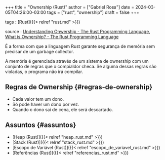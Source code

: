 +++
title = "Ownership (Rust)"
author = ["Gabriel Rosa"]
date = 2024-03-05T04:26:00-03:00
tags = ["rust", "ownership"]
draft = false
+++

tags
: [Rust]({{< relref "rust.md" >}})

source
: [Understanding Onwership - The Rust Programming Language](https://doc.rust-lang.org/book/ch04-00-understanding-ownership.html), [What is Ownership? - The Rust Programming Language](https://doc.rust-lang.org/book/ch04-01-what-is-ownership.html)

É a forma com que a linguagem Rust garante segurança de memória sem precisar de um garbage collector.

A memória é gerenciada através de um sistema de ownership com um conjunto de regras que o compialdor checa. Se alguma dessas regras são violadas, o programa não irá compilar.


## Regras de Ownership {#regras-de-ownership}

-   Cada valor tem um dono.
-   Só pode haver um dono por vez.
-   Quando o dono sai de cena, ele será descartado.


## Assuntos {#assuntos}

-   [Heap (Rust)]({{< relref "heap_rust.md" >}})
-   [Stack (Rust)]({{< relref "stack_rust.md" >}})
-   [Escopo de Variável (Rust)]({{< relref "escopo_de_variavel_rust.md" >}})
-   [Referências (Rust)]({{< relref "referencias_rust.md" >}})
